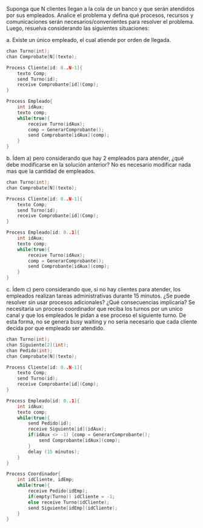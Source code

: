 Suponga que N clientes llegan a la cola de un banco y que serán atendidos por sus empleados. Analice el problema y defina qué procesos, recursos y comunicaciones serán necesarios/convenientes para resolver el problema. Luego, resuelva considerando las siguientes situaciones:

a. Existe un único empleado, el cual atiende por orden de llegada.
````C
chan Turno(int);
chan Comprobate[N](texto);

Process Cliente[id: 0..N-1]{
    texto Comp;
    send Turno(id);
    receive Comprobante[id](Comp);
}

Process Empleado{
    int idAux;
    texto comp;
    while(true){
        receive Turno(idAux);
        comp = GenerarComprobante();
        send Comprobante[idAux](comp);
    }
}
````

b. Ídem a) pero considerando que hay 2 empleados para atender, ¿qué debe modificarse en la solución anterior?
No es necesario modificar nada mas que la cantidad de empleados.
````C
chan Turno(int);
chan Comprobate[N](texto);

Process Cliente[id: 0..N-1]{
    texto Comp;
    send Turno(id);
    receive Comprobante[id](Comp);
}

Process Empleado[id: 0..1]{
    int idAux;
    texto comp;
    while(true){
        receive Turno(idAux);
        comp = GenerarComprobante();
        send Comprobante[idAux](comp);
    }
}
````

c. Ídem c) pero considerando que, si no hay clientes para atender, los empleados realizan tareas administrativas durante 15 minutos. ¿Se puede resolver sin usar procesos adicionales? ¿Qué consecuencias implicaría?
Se necesitaria un proceso coordinador que reciba los turnos por un unico canal y que los empleados le pidan a ese proceso el siguiente turno. De esta forma, no se genera busy waiting y no seria necesario que cada cliente decida por que empleado ser atendido.
````C
chan Turno(int);
chan Siguiente[2](int);
chan Pedido(int);
chan Comprobate[N](texto);

Process Cliente[id: 0..N-1]{
    texto Comp;
    send Turno(id);
    receive Comprobante[id](Comp);
}

Process Empleado[id: 0..1]{
    int idAux;
    texto comp;
    while(true){
        send Pedido(id);
        receive Siguiente[id](idAux);
        if(idAux <> -1) {comp = GenerarComprobante();
            send Comprobante[idAux](comp);
        }
        delay (15 minutos);
    }
}

Process Coordinador{
    int idCliente, idEmp;
    while(true){
        receive Pedido(idEmp);
        if(empty(Turno)) idCliente = -1;
        else receive Turno(idCliente);
        send Siguiente[idEmp](idCliente);
    }
}
````